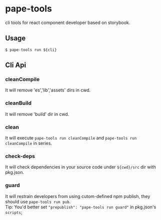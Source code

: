 # pape-tools

cli tools for react component developer based on storybook.

## Usage

```
$ pape-tools run ${cli}
```

## Cli Api

### cleanCompile

It will remove 'es','lib','assets' dirs in cwd.

### cleanBuild

It will remove 'build' dir in cwd.

### clean

It will execute `pape-tools run cleanCompile` and `pape-tools run cleanCompile` in series.

### check-deps

It will check dependencies in your source code under `${cwd}/src` dir with pkg.json.

### guard

It will restrain developers from using cutom-defined npm publish, they should use `pape-tools run pub`.
<br />
Tip: You'd better set `"prepublish": "pape-tools run guard"` in pkg.json's `scripts`;
